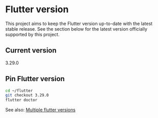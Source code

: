 # Flutter version

This project aims to keep the Flutter version up-to-date with the latest stable release. See the section below for the latest version officially supported by this project.

## Current version

3.29.0

## Pin Flutter version

```bash
cd ~/flutter
git checkout 3.29.0
flutter doctor
```

See also: [Multiple flutter versions](MULTIPLE_FLUTTER_VERSIONS.md)
